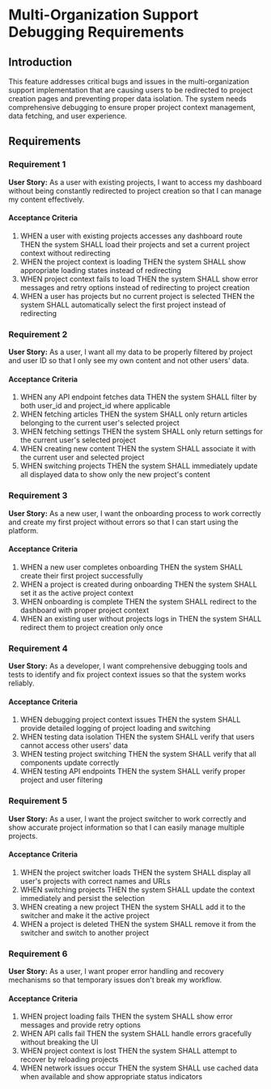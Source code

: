 # Multi-Organization Support Debugging Requirements

## Introduction

This feature addresses critical bugs and issues in the multi-organization support implementation that are causing users to be redirected to project creation pages and preventing proper data isolation. The system needs comprehensive debugging to ensure proper project context management, data fetching, and user experience.

## Requirements

### Requirement 1

**User Story:** As a user with existing projects, I want to access my dashboard without being constantly redirected to project creation so that I can manage my content effectively.

#### Acceptance Criteria

1. WHEN a user with existing projects accesses any dashboard route THEN the system SHALL load their projects and set a current project context without redirecting
2. WHEN the project context is loading THEN the system SHALL show appropriate loading states instead of redirecting
3. WHEN project context fails to load THEN the system SHALL show error messages and retry options instead of redirecting to project creation
4. WHEN a user has projects but no current project is selected THEN the system SHALL automatically select the first project instead of redirecting

### Requirement 2

**User Story:** As a user, I want all my data to be properly filtered by project and user ID so that I only see my own content and not other users' data.

#### Acceptance Criteria

1. WHEN any API endpoint fetches data THEN the system SHALL filter by both user_id and project_id where applicable
2. WHEN fetching articles THEN the system SHALL only return articles belonging to the current user's selected project
3. WHEN fetching settings THEN the system SHALL only return settings for the current user's selected project
4. WHEN creating new content THEN the system SHALL associate it with the current user and selected project
5. WHEN switching projects THEN the system SHALL immediately update all displayed data to show only the new project's content

### Requirement 3

**User Story:** As a new user, I want the onboarding process to work correctly and create my first project without errors so that I can start using the platform.

#### Acceptance Criteria

1. WHEN a new user completes onboarding THEN the system SHALL create their first project successfully
2. WHEN a project is created during onboarding THEN the system SHALL set it as the active project context
3. WHEN onboarding is complete THEN the system SHALL redirect to the dashboard with proper project context
4. WHEN an existing user without projects logs in THEN the system SHALL redirect them to project creation only once

### Requirement 4

**User Story:** As a developer, I want comprehensive debugging tools and tests to identify and fix project context issues so that the system works reliably.

#### Acceptance Criteria

1. WHEN debugging project context issues THEN the system SHALL provide detailed logging of project loading and switching
2. WHEN testing data isolation THEN the system SHALL verify that users cannot access other users' data
3. WHEN testing project switching THEN the system SHALL verify that all components update correctly
4. WHEN testing API endpoints THEN the system SHALL verify proper project and user filtering

### Requirement 5

**User Story:** As a user, I want the project switcher to work correctly and show accurate project information so that I can easily manage multiple projects.

#### Acceptance Criteria

1. WHEN the project switcher loads THEN the system SHALL display all user's projects with correct names and URLs
2. WHEN switching projects THEN the system SHALL update the context immediately and persist the selection
3. WHEN creating a new project THEN the system SHALL add it to the switcher and make it the active project
4. WHEN a project is deleted THEN the system SHALL remove it from the switcher and switch to another project

### Requirement 6

**User Story:** As a user, I want proper error handling and recovery mechanisms so that temporary issues don't break my workflow.

#### Acceptance Criteria

1. WHEN project loading fails THEN the system SHALL show error messages and provide retry options
2. WHEN API calls fail THEN the system SHALL handle errors gracefully without breaking the UI
3. WHEN project context is lost THEN the system SHALL attempt to recover by reloading projects
4. WHEN network issues occur THEN the system SHALL use cached data when available and show appropriate status indicators